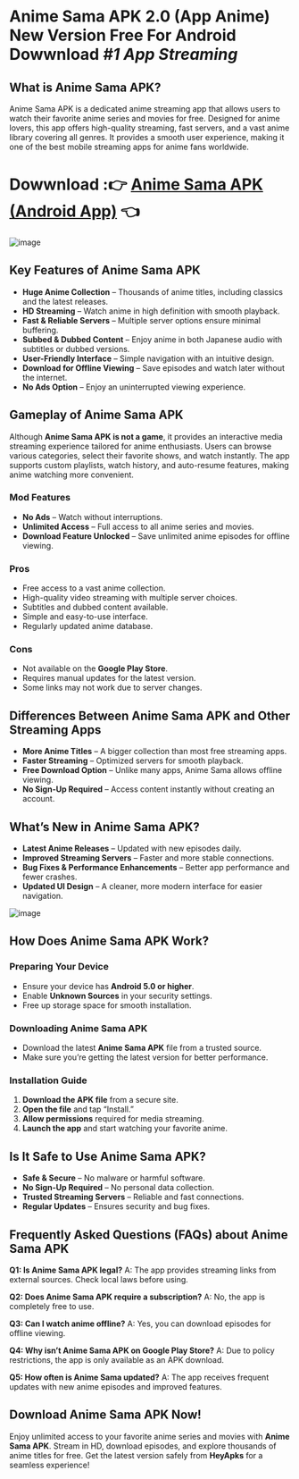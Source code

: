 # Anime Sama APK 2.0 (App Anime) New Version Free For Android Dowwnload _#1 App Streaming_

## What is Anime Sama APK?

Anime Sama APK is a dedicated anime streaming app that allows users to watch their favorite anime series and movies for free. Designed for anime lovers, this app offers high-quality streaming, fast servers, and a vast anime library covering all genres. It provides a smooth user experience, making it one of the best mobile streaming apps for anime fans worldwide.

# Dowwnload :👉 [Anime Sama APK (Android App)](https://heyapks.com/) 👈

![image](https://github.com/user-attachments/assets/8e8824dd-b754-4127-98bd-6c0527971176)

## Key Features of Anime Sama APK

- **Huge Anime Collection** – Thousands of anime titles, including classics and the latest releases.
- **HD Streaming** – Watch anime in high definition with smooth playback.
- **Fast & Reliable Servers** – Multiple server options ensure minimal buffering.
- **Subbed & Dubbed Content** – Enjoy anime in both Japanese audio with subtitles or dubbed versions.
- **User-Friendly Interface** – Simple navigation with an intuitive design.
- **Download for Offline Viewing** – Save episodes and watch later without the internet.
- **No Ads Option** – Enjoy an uninterrupted viewing experience.

## Gameplay of Anime Sama APK

Although **Anime Sama APK is not a game**, it provides an interactive media streaming experience tailored for anime enthusiasts. Users can browse various categories, select their favorite shows, and watch instantly. The app supports custom playlists, watch history, and auto-resume features, making anime watching more convenient.

### Mod Features
- **No Ads** – Watch without interruptions.
- **Unlimited Access** – Full access to all anime series and movies.
- **Download Feature Unlocked** – Save unlimited anime episodes for offline viewing.

### Pros
- Free access to a vast anime collection.
- High-quality video streaming with multiple server choices.
- Subtitles and dubbed content available.
- Simple and easy-to-use interface.
- Regularly updated anime database.

### Cons
- Not available on the **Google Play Store**.
- Requires manual updates for the latest version.
- Some links may not work due to server changes.

## Differences Between Anime Sama APK and Other Streaming Apps

- **More Anime Titles** – A bigger collection than most free streaming apps.
- **Faster Streaming** – Optimized servers for smooth playback.
- **Free Download Option** – Unlike many apps, Anime Sama allows offline viewing.
- **No Sign-Up Required** – Access content instantly without creating an account.

## What’s New in Anime Sama APK?

- **Latest Anime Releases** – Updated with new episodes daily.
- **Improved Streaming Servers** – Faster and more stable connections.
- **Bug Fixes & Performance Enhancements** – Better app performance and fewer crashes.
- **Updated UI Design** – A cleaner, more modern interface for easier navigation.

![image](https://github.com/user-attachments/assets/41913441-49dc-43d4-b78e-527aac500c64)

## How Does Anime Sama APK Work?

### Preparing Your Device
- Ensure your device has **Android 5.0 or higher**.
- Enable **Unknown Sources** in your security settings.
- Free up storage space for smooth installation.

### Downloading Anime Sama APK
- Download the latest **Anime Sama APK** file from a trusted source.
- Make sure you’re getting the latest version for better performance.

### Installation Guide
1. **Download the APK file** from a secure site.
2. **Open the file** and tap “Install.”
3. **Allow permissions** required for media streaming.
4. **Launch the app** and start watching your favorite anime.

## Is It Safe to Use Anime Sama APK?

- **Safe & Secure** – No malware or harmful software.
- **No Sign-Up Required** – No personal data collection.
- **Trusted Streaming Servers** – Reliable and fast connections.
- **Regular Updates** – Ensures security and bug fixes.

## Frequently Asked Questions (FAQs) about Anime Sama APK

**Q1: Is Anime Sama APK legal?**
A: The app provides streaming links from external sources. Check local laws before using.

**Q2: Does Anime Sama APK require a subscription?**
A: No, the app is completely free to use.

**Q3: Can I watch anime offline?**
A: Yes, you can download episodes for offline viewing.

**Q4: Why isn’t Anime Sama APK on Google Play Store?**
A: Due to policy restrictions, the app is only available as an APK download.

**Q5: How often is Anime Sama updated?**
A: The app receives frequent updates with new anime episodes and improved features.

## Download Anime Sama APK Now!

Enjoy unlimited access to your favorite anime series and movies with **Anime Sama APK**. Stream in HD, download episodes, and explore thousands of anime titles for free. Get the latest version safely from **HeyApks** for a seamless experience!
